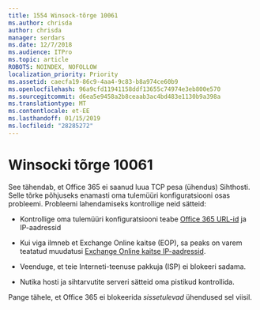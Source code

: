 ```yaml
---
title: 1554 Winsock-tõrge 10061
ms.author: chrisda
author: chrisda
manager: serdars
ms.date: 12/7/2018
ms.audience: ITPro
ms.topic: article
ROBOTS: NOINDEX, NOFOLLOW
localization_priority: Priority
ms.assetid: caecfa19-86c9-4aa4-9c83-b8a974ce60b9
ms.openlocfilehash: 96a9cfd11941158ddf13655c74974e3eb800e570
ms.sourcegitcommit: d6ea5e9458a2b8ceaab3ac4bd483e1130b9a398a
ms.translationtype: MT
ms.contentlocale: et-EE
ms.lasthandoff: 01/15/2019
ms.locfileid: "28285272"
---
```

# <a name="winsock-error-10061"></a>Winsocki tõrge 10061

See tähendab, et Office 365 ei saanud luua TCP pesa (ühendus) Sihthosti. Selle tõrke põhjuseks enamasti oma tulemüüri konfiguratsiooni osas probleemi. Probleemi lahendamiseks kontrollige neid sätteid:
  
- Kontrollige oma tulemüüri konfiguratsiooni teabe [Office 365 URL-id](https://docs.microsoft.com/office365/enterprise/urls-and-ip-address-ranges) ja IP-aadressid
    
- Kui viga ilmneb et Exchange Online kaitse (EOP), sa peaks on varem teatatud muudatusi [Exchange Online kaitse IP-aadressid](https://docs.microsoft.com/office365/SecurityCompliance/eop/exchange-online-protection-ip-addresses).
    
- Veenduge, et teie Interneti-teenuse pakkuja (ISP) ei blokeeri sadama.
    
- Nutika hosti ja sihtarvutite serveri sätteid oma pistikud kontrollida.
    
Pange tähele, et Office 365 ei blokeerida *sissetulevad* ühendused sel viisil. 
  

